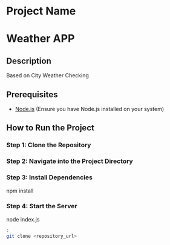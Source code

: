 # Project Name
# Weather APP

## Description
Based on City Weather Checking

## Prerequisites

- [Node.js](https://nodejs.org/) (Ensure you have Node.js installed on your system)

## How to Run the Project

### Step 1: Clone the Repository
### Step 2: Navigate into the Project Directory
### Step 3: Install Dependencies
npm install
### Step 4: Start the Server
node index.js

```bash
:
git clone <repository_url>


